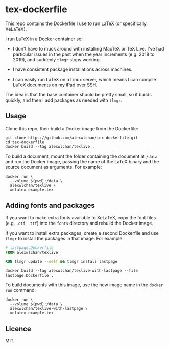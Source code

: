 # tex-dockerfile

This repo contains the Dockerfile I use to run LaTeX (or specifically, XeLaTeX).

I run LaTeX in a Docker container so:

*   I don't have to muck around with installing MacTeX or TeX Live.
    I've had particular issues in the past when the year increments (e.g. 2018 to 2019), and suddenly `tlmgr` stops working.

*   I have consistent package installations across machines.

*   I can easily run LaTeX on a Linux server, which means I can compile LaTeX documents on my iPad over SSH.

The idea is that the base container should be pretty small, so it builds quickly, and then I add packages as needed with `tlmgr`.

## Usage

Clone this repo, then build a Docker image from the Dockerfile:

```
git clone https://github.com/alexwlchan/tex-dockerfile.git
cd tex-dockerfile
docker build --tag alexwlchan/texlive .
```

To build a document, mount the folder containing the document at `/data` and run the Docker image, passing the name of the LaTeX binary and the source document as arguments.
For example:

```
docker run \
  --volume $(pwd):/data \
  alexwlchan/texlive \
  xelatex example.tex
```

## Adding fonts and packages

If you want to make extra fonts available to XeLaTeX, copy the font files (e.g. `.otf`, `.ttf`) into the `fonts` directory and rebuild the Docker image.

If you want to install extra packages, create a second Dockerfile and use `tlmgr` to install the packages in that image.
For example:

```dockerfile
# lastpage.Dockerfile
FROM alexwlchan/texlive

RUN tlmgr update --self && tlmgr install lastpage
```

```
docker build --tag alexwlchan/texlive-with-lastpage --file lastpage.Dockerfile .
```

To build documents with this image, use the new image name in the `docker run` command:

```
docker run \
  --volume $(pwd):/data \
  alexwlchan/texlive-with-lastpage \
  xelatex example.tex
```

## Licence

MIT.
